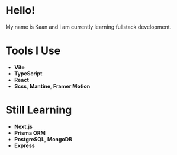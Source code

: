 # Hello!
My name is Kaan and i am currently learning fullstack development.

# Tools I Use
+ **Vite**
+ **TypeScript**
+ **React**
+ **Scss**, **Mantine**, **Framer Motion**

# Still Learning
+ **Next.js**
+ **Prisma ORM**
+ **PostgreSQL**, **MongoDB**
+ **Express**
